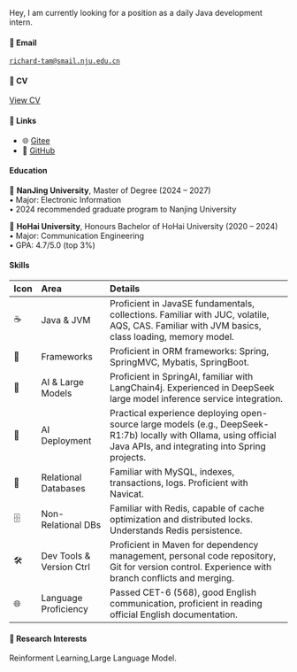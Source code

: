 Hey, I am currently looking for a position as a daily Java development intern.

#### 📧 Email
<code>richard-tam@smail.nju.edu.cn</code>

#### 📄 CV
[View CV](static/assets/谭力玮的简历.pdf)

#### 🔗 Links
- 🌐 [Gitee](https://gitee.com/Richard_Tam)
- 🐙 [GitHub](https://github.com/Desirea98)

#### Education  
🏫 **NanJing University**, Master of Degree (2024 – 2027)  
• Major: Electronic Information<br/>
• 2024 recommended graduate program to Nanjing University
 
🏫 **HoHai University**, Honours Bachelor of HoHai University (2020 – 2024)  
• Major: Communication Engineering<br/>
• GPA: 4.7/5.0 (top 3%)  

#### Skills
| Icon | Area                  | Details                                                                                                                                                                                             |
| :--- | :-------------------- | :-------------------------------------------------------------------------------------------------------------------------------------------------------------------------------------------------- |
| ☕️   | Java & JVM            | Proficient in JavaSE fundamentals, collections. Familiar with JUC, volatile, AQS, CAS. Familiar with JVM basics, class loading, memory model.                                                        |
| 🍃   | Frameworks            | Proficient in ORM frameworks: Spring, SpringMVC, Mybatis, SpringBoot.                                                                                                                               |
| 🤖   | AI & Large Models     | Proficient in SpringAI, familiar with LangChain4j. Experienced in DeepSeek large model inference service integration.                                                                                 |
| 🧠   | AI Deployment         | Practical experience deploying open-source large models (e.g., DeepSeek-R1:7b) locally with Ollama, using official Java APIs, and integrating into Spring projects.                                   |
| 💾   | Relational Databases  | Familiar with MySQL, indexes, transactions, logs. Proficient with Navicat.                                                                                                                          |
| 🗄️   | Non-Relational DBs    | Familiar with Redis, capable of cache optimization and distributed locks. Understands Redis persistence.                                                                                            |
| 🛠️   | Dev Tools & Version Ctrl | Proficient in Maven for dependency management, personal code repository, Git for version control. Experience with branch conflicts and merging.                                                      |
| 🌐   | Language Proficiency  | Passed CET-6 (568), good English communication, proficient in reading official English documentation.                                                                                                 |

#### 🔬 Research Interests  
Reinforment Learning,Large Language Model.
